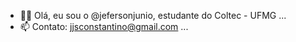 - 🧑‍🦱 Olá, eu sou o @jefersonjunio, estudante do Coltec - UFMG ...
- 📫 Contato: jjsconstantino@gmail.com ...

<!---
jefersonjunio/jefersonjunio is a ✨ special ✨ repository because its `README.md` (this file) appears on your GitHub profile.
You can click the Preview link to take a look at your changes.
--->
